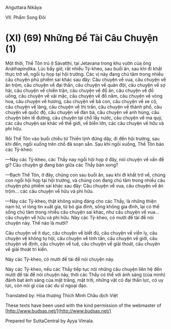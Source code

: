  

Aṅguttara Nikāya

VII. Phẩm Song Ðôi

# (XI) (69) Những Ðề Tài Câu Chuyện (1)

Một thời, Thế Tôn trú ở Sàvatthi, tại Jetavana trong khu vườn của ông Anàthapindika. Lúc bấy giờ, rất nhiều Tỷ-kheo, sau buổi ăn, sau khi đi khất thực trở về, ngồi tụ họp tại hội trường. Các vị này đang chú tâm trong nhiều câu chuyện phù phiếm sai khác sau đây: Câu chuyện về vua, câu chuyện về ăn trộm, câu chuyện về đại thần, câu chuyện về quân đội, câu chuyện về sợ hãi, câu chuyện về chiến trận, câu chuyện về đồ ăn, câu chuyện về đồ uống, câu chuyện về vải mặc, câu chuyện về đồ nằm, câu chuyện về vòng hoa, câu chuyện về hương, câu chuyện về bà con, câu chuyện về xe cộ, câu chuyện về làng, câu chuyện về thị trấn, câu chuyện về thành phố, câu chuyện về quốc độ, câu chuyện về đàn bà, câu chuyện về anh hùng, câu chuyện bên lề đường, câu chuyện tại chỗ lấy nước, câu chuyện về ma quỷ, các câu chuyện sai khác về thế giới, về biển lớn, các câu chuyện về hữu và phi hữu.

Rồi Thế Tôn vào buổi chiều từ Thiền tịnh đứng dậy, đi đến hội trường, sau khi đến, ngồi xuống trên chỗ đã soạn sẵn. Sau khi ngồi xuống, Thế Tôn bảo các Tỷ-kheo:

—Này các Tỷ-kheo, các Thầy nay ngồi hội họp ở đây, nói chuyện về vấn đề gì? Câu chuyện gì đang bàn giữa các Thầy bàn xong?

—Bạch Thế Tôn, ở đây, chúng con sau buổi ăn, sau khi đi khất trở về, chúng con ngồi hội họp tại hội trường, và chúng con đang chú tâm trong nhiều câu chuyện phù phiếm sai khác sau đây: Câu chuyện về vua, câu chuyện về ăn trộm... các câu chuyện về hữu và phi hữu.

—Này các Tỷ-kheo, thật không xứng đáng cho các Thầy, là những thiện nam tử, vì lòng tin xuất gia, từ bỏ gia đình, sống không gia đình, lại có thể sống chú tâm trong nhiều câu chuyện sai khác, như câu chuyện về vua... câu chuyện về hữu và phi hữu. Này các Tỷ-kheo, có mười đề tài để nói chuyện này. Thế nào là mười?

Câu chuyện về ít dục, câu chuyện về biết đủ, câu chuyện về viễn ly, câu chuyện về không tụ hội, câu chuyện về tinh tấn, câu chuyện về giới, câu chuyện về định, câu chuyện về tuệ, câu chuyện về giải thoát, câu chuyện về giải thoát tri kiến.

Này các Tỷ-kheo, có mười đề tài để nói chuyện này.

Này các Tỷ-kheo, nếu các Thầy tiếp tục nói những câu chuyện liên hệ đến mười đề tài để nói chuyện này, thời các Thầy có thể với ánh sáng (của mình) đánh bạt ánh sáng của mặt trăng, mặt trời, những vật có đại thần lực, có uy lực, còn nói gì của các du sĩ ngoại đạo.

Translated by: Hòa thượng Thích Minh Châu dịch Việt

These texts have been used with the kind permission of the webmaster of [http://www.budsas.net/](http://www.budsas.net/)

Prepared for SuttaCentral by Ayya Vimala.
